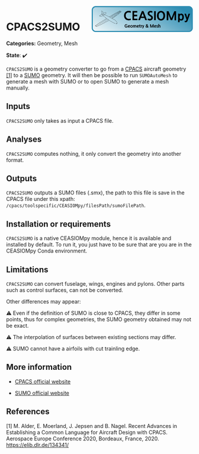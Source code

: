 <img align="right" height="70" src="../../documents/logos/CEASIOMpy_banner_geometry.png">

# CPACS2SUMO

**Categories:** Geometry, Mesh

**State**: :heavy_check_mark:


`CPACS2SUMO` is a geometry converter to go from a [CPACS](https://www.cpacs.de) aircraft geometry [[1]](#Alder20) to a [SUMO](https://www.larosterna.com/products/open-source) geometry. It will then be possible to run `SUMOAutoMesh` to generate a mesh with SUMO or to open SUMO to generate a mesh manually. 

## Inputs

`CPACS2SUMO` only takes as input a CPACS file.

## Analyses

`CPACS2SUMO` computes nothing, it only convert the geometry into another format.


## Outputs

`CPACS2SUMO` outputs a SUMO files (.smx), the path to this file is save in the CPACS file under this xpath: `/cpacs/toolspecific/CEASIOMpy/filesPath/sumoFilePath`.


## Installation or requirements

`CPACS2SUMO` is a native CEASIOMpy module, hence it is available and installed by default. To run it, you just have to be sure that are you are in the CEASIOMpy Conda environment.


## Limitations

`CPACS2SUMO` can convert fuselage, wings, engines and pylons. Other parts such as control surfaces, can not be converted. 

Other differences may appear:

:warning: Even if the definition of SUMO is close to CPACS, they differ in some points, thus for complex geometries, the SUMO geometry obtained may not be exact.  

:warning: The interpolation of surfaces between existing sections may differ. 

:warning: SUMO cannot have a airfoils with cut trainling edge.


## More information

* [CPACS official website](https://www.cpacs.de)

* [SUMO official website](https://www.larosterna.com/products/open-source)

## References

<a id="Alder20">[1]</a> M. Alder, E. Moerland, J. Jepsen and B. Nagel. Recent Advances in Establishing a Common Language for Aircraft Design with CPACS. Aerospace Europe Conference 2020, Bordeaux, France, 2020. https://elib.dlr.de/134341/  
